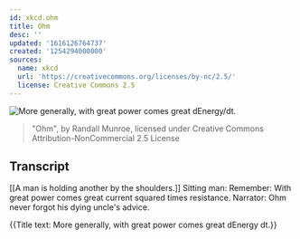 ```yaml
---
id: xkcd.ohm
title: Ohm
desc: ''
updated: '1616126764737'
created: '1254294000000'
sources:
  name: xkcd
  url: 'https://creativecommons.org/licenses/by-nc/2.5/'
  license: Creative Commons 2.5
---
```

![More generally, with great power comes great dEnergy/dt.](https://imgs.xkcd.com/comics/ohm.png)
> "Ohm", by Randall Munroe, licensed under Creative Commons Attribution-NonCommercial 2.5 License

## Transcript
[[A man is holding another by the shoulders.]]
Sitting man: Remember: With great power comes great current squared times resistance.
Narrator: Ohm never forgot his dying uncle's advice.

{{Title text: More generally, with great power comes great dEnergy
dt.}}
